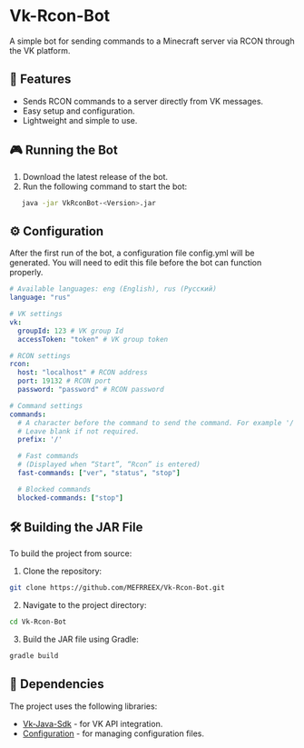 # Vk-Rcon-Bot

A simple bot for sending commands to a Minecraft server via RCON through the VK platform.

## 🚀 Features
- Sends RCON commands to a server directly from VK messages.
- Easy setup and configuration.
- Lightweight and simple to use.

## 🎮 Running the Bot
1. Download the latest release of the bot.
2. Run the following command to start the bot:
```bash
   java -jar VkRconBot-<Version>.jar
```

## ⚙️ Configuration
After the first run of the bot, a configuration file config.yml will be generated. You will need to edit this file before the bot can function properly.
```yaml
# Available languages: eng (English), rus (Русский)
language: "rus"

# VK settings
vk:
  groupId: 123 # VK group Id 
  accessToken: "token" # VK group token

# RCON settings
rcon:
  host: "localhost" # RCON address
  port: 19132 # RCON port
  password: "password" # RCON password

# Command settings
commands:
  # A character before the command to send the command. For example '/'.
  # Leave blank if not required.
  prefix: '/'

  # Fast commands
  # (Displayed when “Start”, “Rcon” is entered)
  fast-commands: ["ver", "status", "stop"]

  # Blocked commands
  blocked-commands: ["stop"]
```

## 🛠 Building the JAR File
To build the project from source:
1. Clone the repository:
```bash
git clone https://github.com/MEFRREEX/Vk-Rcon-Bot.git 
```
2. Navigate to the project directory:
```bash
cd Vk-Rcon-Bot
```
3. Build the JAR file using Gradle:
```bash
gradle build
```

## 📄 Dependencies
The project uses the following libraries:   
- [Vk-Java-Sdk](https://github.com/VKCOM/vk-java-sdk) - for VK API integration.   
- [Configuration](https://github.com/MEFRREEX/Configuration) - for managing configuration files.